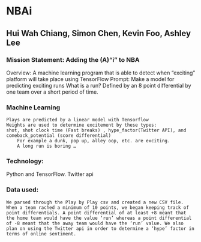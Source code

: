 # NBAi
## Hui Wah Chiang, Simon Chen, Kevin Foo, Ashley Lee

### Mission Statement: Adding the (A)“i” to NBA
Overview: A machine learning program that is able to detect when “exciting” platform will take place using TensorFlow
Prompt: Make a model for predicting exciting runs
What is a run?
Defined by an 8 point differential by one team over a short period of time. 

### Machine Learning
	Plays are predicted by a linear model with Tensorflow
	Weights are used to determine excitement by these types:
 	shot, shot clock time (Fast breaks) , hype_factor(Twitter API), and comeback_potential (score differential)
		For example a dunk, pop up, alley oop, etc. are exciting. 
		A long run is boring …
		
### Technology:
Python and TensorFlow. Twitter api

### Data used:
	We parsed through the Play by Play csv and created a new CSV file. When a team rached a minimum of 10 points, we began keeping track of point differentials. A point differential of at least +8 meant that the home team would have the value ‘run’ whereas a point differential of -8 meant that the away team would have the ‘run’ value. We also plan on using the Twitter api in order to determine a ‘hype’ factor in terms of online sentiment.


